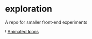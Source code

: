 # exploration

A repo for smaller front-end experiments

! [Animated Icons](https://github.com/sixfourthreetwo/exploration/blob/master/projects/icons/animatedicon.gif?raw=true)
